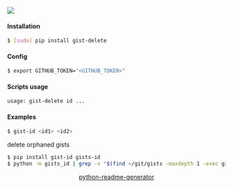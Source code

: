 <!--
https://pypi.org/project/readme-generator/
https://pypi.org/project/python-readme-generator/
-->

[![](https://img.shields.io/badge/OS-Unix-blue.svg?longCache=True)]()

#### Installation
```bash
$ [sudo] pip install gist-delete
```

#### Config
```bash
$ export GITHUB_TOKEN="<GITHUB_TOKEN>"
```

#### Scripts usage
```bash
usage: gist-delete id ...
```

#### Examples
```bash
$ gist-id <id1> <id2>
```

delete orphaned gists
```bash
$ pip install gist-id gists-id
$ python -m gists_id | grep -v "$(find ~/git/gists -maxdepth 1 -exec gist-id {} \; 2> /dev/null)" | xargs gist-delete;:
```

<p align="center">
    <a href="https://pypi.org/project/python-readme-generator/">python-readme-generator</a>
</p>